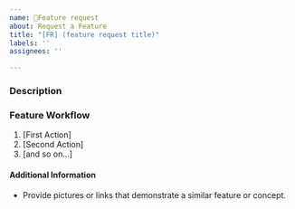 ```yaml
---
name: 🍓Feature request
about: Request a Feature
title: "[FR] (feature request title)"
labels: ''
assignees: ''

---
```


<!--

Do you want to ask a question? Are you looking for support? Please don't post here. Instead please use one of the support links at https://github.com/ccccmagicboy/MicroPython_fw_action/issues/new/choose

-->

### Description

<!-- Description of the requested feature -->

### Feature Workflow

<!-- Please describe the feature's behavior, user interaction, etc. -->

1. [First Action]
2. [Second Action]
3. [and so on...]

#### Additional Information

* Provide pictures or links that demonstrate a similar feature or concept.


